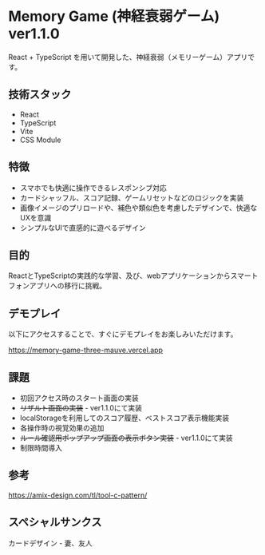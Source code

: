 # Memory Game (神経衰弱ゲーム)　ver1.1.0

React + TypeScript を用いて開発した、神経衰弱（メモリーゲーム）アプリです。

## 技術スタック
- React
- TypeScript
- Vite
- CSS Module

## 特徴
- スマホでも快適に操作できるレスポンシブ対応
- カードシャッフル、スコア記録、ゲームリセットなどのロジックを実装
- 画像イメージのプリロードや、補色や類似色を考慮したデザインで、快適なUXを意識
- シンプルなUIで直感的に遊べるデザイン

## 目的
ReactとTypeScriptの実践的な学習、及び、webアプリケーションからスマートフォンアプリへの移行に挑戦。

## デモプレイ
以下にアクセスすることで、すぐにデモプレイをお楽しみいただけます。

https://memory-game-three-mauve.vercel.app

## 課題
- 初回アクセス時のスタート画面の実装
- ~~リザルト画面の実装~~ - ver1.1.0にて実装
- localStorageを利用してのスコア履歴、ベストスコア表示機能実装
- 各操作時の視覚効果の追加
- ~~ルール確認用ポップアップ画面の表示ボタン実装~~ - ver1.1.0にて実装
- 制限時間導入

## 参考
https://amix-design.com/tl/tool-c-pattern/

## スペシャルサンクス
カードデザイン - 妻、友人
